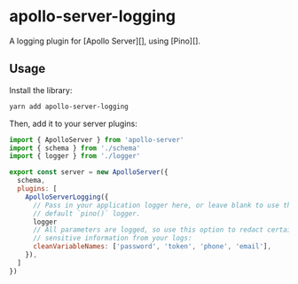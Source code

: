 # apollo-server-logging

A logging plugin for [Apollo Server][], using [Pino][].

## Usage

Install the library:

```bash
yarn add apollo-server-logging
```

Then, add it to your server plugins:

```javascript
import { ApolloServer } from 'apollo-server'
import { schema } from './schema'
import { logger } from './logger'

export const server = new ApolloServer({
  schema,
  plugins: [
    ApolloServerLogging({
      // Pass in your application logger here, or leave blank to use the
      // default `pino()` logger.
      logger
      // All parameters are logged, so use this option to redact certain
      // sensitive information from your logs:
      cleanVariableNames: ['password', 'token', 'phone', 'email'],
    }),
  ]
})
```
